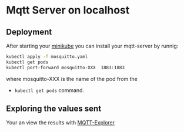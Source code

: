 # Mqtt Server on localhost

## Deployment

After starting your [minikube](https://minikube.sigs.k8s.io/docs/) you can install your mqtt-server by runnig:
```bash
kubectl apply -f mosquitto.yaml
kubectl get pods
kubectl port-forward mosquitto-XXX  1883:1883
```

where mosquitto-XXX is the name of the pod from the
- ```kubectl get pods```
command.

## Exploring the values sent

Your an view the results with [MQTT-Explorer](https://mqtt-explorer.com/)
